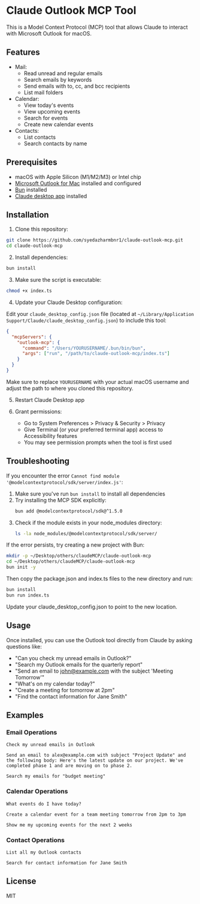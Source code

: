 # Claude Outlook MCP Tool

This is a Model Context Protocol (MCP) tool that allows Claude to interact with Microsoft Outlook for macOS.

## Features

- Mail:
  - Read unread and regular emails
  - Search emails by keywords
  - Send emails with to, cc, and bcc recipients
  - List mail folders
- Calendar:
  - View today's events
  - View upcoming events
  - Search for events
  - Create new calendar events
- Contacts:
  - List contacts
  - Search contacts by name

## Prerequisites

- macOS with Apple Silicon (M1/M2/M3) or Intel chip
- [Microsoft Outlook for Mac](https://apps.apple.com/us/app/microsoft-outlook/id985367838) installed and configured
- [Bun](https://bun.sh/) installed
- [Claude desktop app](https://claude.ai/desktop) installed

## Installation

1. Clone this repository:

```bash
git clone https://github.com/syedazharmbnr1/claude-outlook-mcp.git
cd claude-outlook-mcp
```

2. Install dependencies:

```bash
bun install
```

3. Make sure the script is executable:

```bash
chmod +x index.ts
```

4. Update your Claude Desktop configuration:

Edit your `claude_desktop_config.json` file (located at `~/Library/Application Support/Claude/claude_desktop_config.json`) to include this tool:

```json
{
  "mcpServers": {
    "outlook-mcp": {
      "command": "/Users/YOURUSERNAME/.bun/bin/bun",
      "args": ["run", "/path/to/claude-outlook-mcp/index.ts"]
    }
  }
}
```

Make sure to replace `YOURUSERNAME` with your actual macOS username and adjust the path to where you cloned this repository.

5. Restart Claude Desktop app

6. Grant permissions:
   - Go to System Preferences > Privacy & Security > Privacy
   - Give Terminal (or your preferred terminal app) access to Accessibility features
   - You may see permission prompts when the tool is first used

## Troubleshooting

If you encounter the error `Cannot find module '@modelcontextprotocol/sdk/server/index.js'`:

1. Make sure you've run `bun install` to install all dependencies
2. Try installing the MCP SDK explicitly:
   ```bash
   bun add @modelcontextprotocol/sdk@^1.5.0
   ```
3. Check if the module exists in your node_modules directory:
   ```bash
   ls -la node_modules/@modelcontextprotocol/sdk/server/
   ```

If the error persists, try creating a new project with Bun:

```bash
mkdir -p ~/Desktop/others/claudeMCP/claude-outlook-mcp
cd ~/Desktop/others/claudeMCP/claude-outlook-mcp
bun init -y
```

Then copy the package.json and index.ts files to the new directory and run:

```bash
bun install
bun run index.ts
```

Update your claude_desktop_config.json to point to the new location.

## Usage

Once installed, you can use the Outlook tool directly from Claude by asking questions like:

- "Can you check my unread emails in Outlook?"
- "Search my Outlook emails for the quarterly report"
- "Send an email to john@example.com with the subject 'Meeting Tomorrow'"
- "What's on my calendar today?"
- "Create a meeting for tomorrow at 2pm"
- "Find the contact information for Jane Smith"

## Examples

### Email Operations

```
Check my unread emails in Outlook
```

```
Send an email to alex@example.com with subject "Project Update" and the following body: Here's the latest update on our project. We've completed phase 1 and are moving on to phase 2.
```

```
Search my emails for "budget meeting"
```

### Calendar Operations

```
What events do I have today?
```

```
Create a calendar event for a team meeting tomorrow from 2pm to 3pm
```

```
Show me my upcoming events for the next 2 weeks
```

### Contact Operations

```
List all my Outlook contacts
```

```
Search for contact information for Jane Smith
```

## License

MIT
